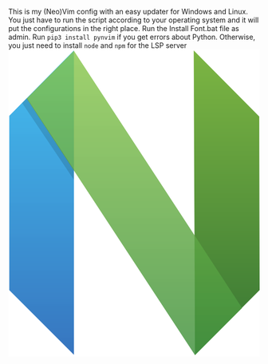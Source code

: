 This is my (Neo)Vim config with an easy updater for Windows and Linux. You just have to run the script according to your operating system and it will put the configurations in the right place. Run the Install Font.bat file as admin.
Run ```pip3 install pynvim``` if you get errors about Python. Otherwise, you just need to install ```node``` and ```npm``` for the LSP server
![neovim](nvim.png)
